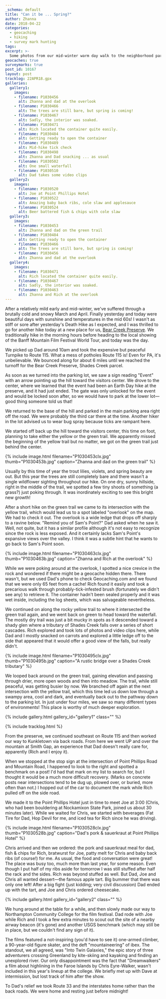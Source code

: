 ```yaml
---
_schema: default
title: "Can it be ... Spring?"
author: Zhanna
date: 2018-04-22
categories:
  - geocaching
  - hiking
  - survey mark hunting
tags:
excerpt: >-
  Some photos from our mid-winter warm day walk to the neighborhood park
geocaches: true
surveymarks: true
post_id: 10167
layout: post
tracklog: 22APR18.gpx
galleries:
  gallery1:
    images:
    - filename: P1030456
      alt: Zhanna and dad at the overlook
    - filename: P1030466
      alt: The trees are still bare, but spring is coming!
    - filename: P1030467
      alt: Sadly, the interior was soaked.
    - filename: P1030471
      alt: Rich located the container quite easily.
    - filename: P1030484
      alt: Getting ready to open the container
    - filename: P1030489
      alt: Mid-hike tick check
    - filename: P1030498
      alt: Zhanna and Dad snacking ... as usual
    - filename: P1030502
      alt: One small waterfall
    - filename: P1030510
      alt: Dad takes some video clips
  gallery2:
    images:    
    - filename: P1030520
      alt: Joe at Point Phillips Hotel
    - filename: P1030522
      alt: Amazing baby back ribs, cole slaw and applesauce
    - filename: P1030524
      alt: Beer battered fish & chips with cole slaw   
  gallery3:
    images:    
    - filename: P1030453
      alt: Zhanna and dad on the green trail
    - filename: P1030484
      alt: Getting ready to open the container
    - filename: P1030466
      alt: The trees are still bare, but spring is coming! 
    - filename: P1030456
      alt: Zhanna and dad at the overlook    
  gallery4:
    images:    
    - filename: P1030471
      alt: Rich located the container quite easily.
    - filename: P1030467
      alt: Sadly, the interior was soaked.
    - filename: P1030463
      alt: Zhanna and Rich at the overlook                               
---
```


After a relatively mild early and mid-winter, we've suffered through a brutally cold and snowy March and April. Finally yesterday and today were beautiful days with sunshine and temperatures in the mid 60s! I wasn't as stiff or sore after yesterday's Death Hike as I expected, and I was thrilled to go for another hike today at a new place for us, [Bear Creek Preserve](https://natlands.org/bear-creek-preserve/). We traditionally hike in the morning hours before heading to the local showing of the Banff Mountain Film Festival World Tour, and today was the day.

We picked up Dad around 10am and took the expensive but peaceful Turnpike to Route 115. What a mess of potholes Route 115 is! Even for PA, it's unbelievable. We bounced along for about 6 miles until we reached the turnoff for the Bear Creek Preserve, Shades Creek parcel.

As soon as we turned into the parking lot, we saw a sign reading "Event" with an arrow pointing up the hill toward the visitors center. We drove to the center, where we learned that the event had been an Earth Day hike at the preserve, and it had just ended. The gate was only unlocked for the event and would be locked soon after, so we would have to park at the lower lot—good thing someone told us that! 

We returned to the base of the hill and parked in the main parking area right off the road. We were probably the third car there at the time. Another hiker in the lot advised us to wear bug spray because ticks are rampant here. 

We started off back up the hill toward the visitors center, this time on foot, planning to take either the yellow or the green trail. We apparently missed the beginning of the yellow trail but no matter, we got on the green trail just behind the center. 

{% include image.html filename="P1030453clx.jpg" thumb="P1030453b.jpg" caption="Zhanna and dad on the green trail" %}

Usually by this time of year the trout lilies, violets, and spring beauty are out. But this year the trees are still completely bare and there wasn't a single wildflower sighting throughout our hike. On one dry, sunny hillside, right in the middle of the trail, we spotted a few tiny shoots of something (a grass?) just poking through. It was inordinately exciting to see this bright new growth!

After a short hike on the green trail we came to its intersection with the yellow trail, which would lead us to a spot labeled "overlook" on the map. We had to check it out. The overlook is a wide ledge that drops off sharply to a ravine below. "Remind you of Sam's Point?" Dad asked when he saw it. Well, not quite, but it has a similar profile although it's not easy to recognize since the rock is less exposed. And it certainly lacks Sam's Point's expansive views over the valley. I think it was a subtle hint that he wants to go back to Sam's Point soon.

{% include image.html filename="P1030463clx.jpg" thumb="P1030463b.jpg" caption="Zhanna and Rich at the overlook" %}

While we were poking around at the overlook, I spotted a nice crevice in the rock and wondered if there might be a geocache hidden there. There wasn't, but we used Dad's phone to check Geocaching.com and we found that we were only 65 feet from a cache! Rich found it easily and took a precarious walk through probably-tick-infested brush (fortunately we didn't see any) to retrieve it. The container hadn't been sealed properly and it was wet inside, including the log sheets, which was salvageable nevertheless. 

We continued on along the rocky yellow trail to where it intersected the green trail again, and we went back on green to head toward the waterfall. The mostly dry trail was just a bit mucky in spots as it descended toward a shady glen where a tributary of Shades Creek falls over a series of short cascades. Rich explored and took lots of photos and video clips here, while Dad and I mostly snacked on carrots and explored a little ledge off to the side that appeared that it would offer a good view of the falls, but really didn't.

{% include image.html filename="P1030495clx.jpg" thumb="P1030495b.jpg" caption="A rustic bridge over a Shades Creek tributary" %}

We looped back around on the green trail, gaining elevation and passing through drier, more open woods and then into meadow. The trail, while still peaceful, was getting busier by now. <!-- Remember people passing us who asked if we had seen a woman with a 3-legged dog. She had dropped her phone and they had it. Dad saw her back at the parking lot.--> We branched off again at the next intersection with the yellow trail, which this time led us down low through a swampy area, cool and dark, and eventually back out to the pathway down to the parking lot. In just under four miles, we saw so many different types of environments! This place is worthy of much deeper exploration.

{% include gallery.html gallery_id="gallery1" class="" %}

{% include tracklog.html %}

From the preserve, we continued southeast on Route 115 and then worked our way to Kunkletown via back roads. From here we went UP and over the mountain at Smith Gap, an experience that Dad doesn't really care for, apparently (Rich and I enjoy it). 

When we stopped at the stop sign at the intersection of Point Phillips Road and Mountain Road, I happened to look to the right and spotted a benchmark on a post! I'd had that mark on my list to search for, but I thought it would be a much more difficult recovery. (Marks on concrete posts near intersections tend to be dug up, plowed over, or buried, more often than not.) I hopped out of the car to document the mark while Rich pulled off on the side road. 

We made it to the Point Phillips Hotel just in time to meet Joe at 3:00 (Chris, who had been bouldering at Nockamixon State Park, joined us about 30 minutes later). While we waited for Chris, we started with beverages (Fat Tire for Dad, Hop Devil for me, and iced tea for Rich since he was driving). 

{% include image.html filename="P1030528clx.jpg" thumb="P1030528b.jpg" caption="Dad's pork & sauerkraut at Point Phillips Hotel" %} 

Chris arrived and then we ordered: the pork and sauerkraut meal for dad, fish & chips for Rich, bratwurst for Joe, patty melt for Chris and baby back ribs (of course!) for me. As usual, the food and conversation were great! The place was busy too, much more than last year, for some reason. Even though I put half of my ribs aside for tomorrow I was still stuffed after half the rack and the sides. Rich was beyond stuffed as well.  But Dad, Joe and Chris all wanted dessert—the famous apple tart. Big bummer that there was only one left!  After a big fight (just kidding; very civil discussion) Dad ended up with the tart, and Joe and Chris ordered cheesecake.

{% include gallery.html gallery_id="gallery2" class="" %}

We hung around at the table for a while, and then slowly made our way to Northampton Community College for the film festival. Dad rode with Joe while Rich and I took a few extra minutes to scout out the site of a nearby airway beacon (it's gone) and another USGS benchmark (which may still be in place, but we couldn't find any sign of it).

The films featured a not-inspiring (you'd have to see it) one-armed climber, a 90-year-old figure skater, and the deft "mountaineering" of ibex. The standout, we all agreed, was "Into Twin Galaxies," the epic story of three adventurers crossing Greenland by kite-skiing and kayaking and finding an unexplored river. Our only disappointment was the fact that "Dreamwalkers" a film about highlining in the Faroe Islands by Chris Eyre-Walker, wasn't included in this year's lineup at the college. We briefly met up with Dave at intermission, but lost track of him after the show. 

To Dad's relief we took Route 33 and the interstates home rather than the back roads. We were home and resting just before midnight!
